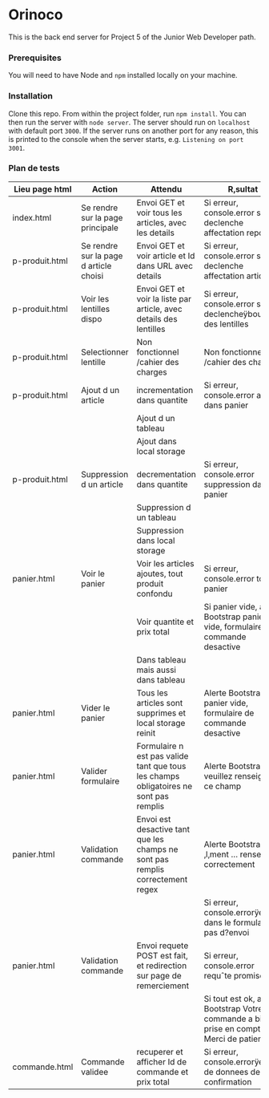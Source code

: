 # Orinoco #

This is the back end server for Project 5 of the Junior Web Developer path.

### Prerequisites ###

You will need to have Node and `npm` installed locally on your machine.

### Installation ###

Clone this repo. From within the project folder, run `npm install`. You 
can then run the server with `node server`. 
The server should run on `localhost` with default port `3000`. If the
server runs on another port for any reason, this is printed to the
console when the server starts, e.g. `Listening on port 3001`.

### Plan de tests ###

| Lieu page html | Action | Attendu | R‚sultat |
|-|-|-|-|
| index.html | Se rendre sur la page principale | Envoi GET et voir tous les articles, avec les details | Si erreur, console.error se declenche affectation reponse |
| p-produit.html | Se rendre sur la page d article choisi | Envoi GET et voir article et Id dans URL avec details | Si erreur, console.error se declenche affectation article |
| p-produit.html | Voir les lentilles dispo | Envoi GET et voir la liste par article, avec details des lentilles | Si erreur, console.error se declencheÿboucle des lentilles |
| p-produit.html | Selectionner lentille | Non fonctionnel /cahier des charges | Non fonctionnel /cahier des charges |
| p-produit.html | Ajout d un article | incrementation dans quantite | Si erreur, console.error ajout dans panier |
|  |  | Ajout d un tableau |  |
|  |  | Ajout dans local storage |  |
| p-produit.html | Suppression d un article | decrementation dans quantite | Si erreur, console.error suppression dans panier |
|  |  | Suppression d un tableau |  |
|  |  | Suppression dans local storage |  |
| panier.html | Voir le panier | Voir les articles ajoutes, tout produit confondu | Si erreur, console.error total panier |
|  |  | Voir quantite et prix total | Si panier vide, alerte Bootstrap panier vide, formulaire de commande desactive |
|  |  | Dans tableau mais aussi dans tableau |  |
| panier.html | Vider le panier | Tous les articles sont supprimes et local storage reinit | Alerte Bootstrap panier vide, formulaire de commande desactive |
| panier.html | Valider formulaire | Formulaire n est pas valide tant que tous les champs obligatoires ne sont pas remplis | Alerte Bootstrap veuillez renseigner ce champ |
| panier.html | Validation commande | Envoi est desactive tant que les champs ne sont pas remplis correctement regex | Alerte Bootstrap sur ‚l‚ment … renseigner correctement |
|  |  |  | Si erreur, console.errorÿerreur dans le formulaire, pas d?envoi |
| panier.html | Validation commande | Envoi requete POST est fait, et redirection sur page de remerciement | Si erreur, console.error requˆte promise |
|  |  |  | Si tout est ok, alerte Bootstrap Votre commande a bien ‚t‚ prise en compte Merci de patienter |
| commande.html | Commande validee | recuperer et afficher Id de commande et prix total | Si erreur, console.errorÿerreur de donnees de confirmation |